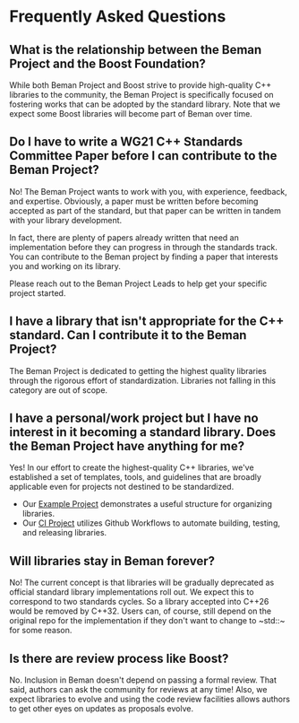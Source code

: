 # Frequently Asked Questions

## What is the relationship between the Beman Project and the Boost Foundation?

While both Beman Project and Boost strive to provide high-quality C++ libraries to the community, the Beman Project is specifically focused on fostering works that can be adopted by the standard library. Note that we expect some Boost libraries will become part of Beman over time.

## Do I have to write a WG21 C++ Standards Committee Paper before I can contribute to the Beman Project?

No! The Beman Project wants to work with you, with experience, feedback, and expertise. Obviously, a paper must be written before becoming accepted as part of the standard, but that paper can be written in tandem with your library development.

In fact, there are plenty of papers already written that need an implementation before they can progress in through the standards track. You can contribute to the Beman project by finding a paper that interests you and working on its library.

Please reach out to the Beman Project Leads to help get your specific project started.

## I have a library that isn't appropriate for the C++ standard. Can I contribute it to the Beman Project?

The Beman Project is dedicated to getting the highest quality libraries through the rigorous effort of standardization. Libraries not falling in this category are out of scope.

## I have a personal/work project but I have no interest in it becoming a standard library. Does the Beman Project have anything for me?

Yes! In our effort to create the highest-quality C++ libraries, we've established a set of templates, tools, and guidelines that are broadly applicable even for projects not destined to be standardized. 

* Our [Example Project](https://github.com/beman-project/example) demonstrates a useful structure for organizing libraries.
* Our [CI Project](https://github.com/beman-project/ci) utilizes Github Workflows to automate building, testing, and releasing libraries.

## Will libraries stay in Beman forever?

No! The current concept is that libraries will be gradually deprecated as official standard library implementations roll out. We expect this to correspond to two standards cycles. So a library accepted into C++26 would be removed by C++32. Users can, of course, still depend on the original repo for the implementation if they don't want to change to ~std::~ for some reason.

## Is there are review process like Boost?

No. Inclusion in Beman doesn't depend on passing a formal review. That said, authors can ask the community for reviews at any time! Also, we expect libraries to evolve and using the code review facilities allows authors to get other eyes on updates as proposals evolve.
